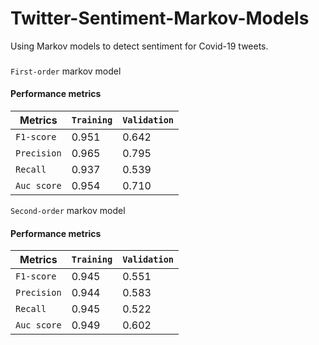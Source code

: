 # Twitter-Sentiment-Markov-Models
Using Markov models to detect sentiment for Covid-19 tweets.
###
`First-order` markov model
#### Performance metrics

| Metrics | `Training` | `Validation` |
| --- | --- | --- |
| `F1-score` | 0.951 | 0.642 |
| `Precision` | 0.965 | 0.795 |
| `Recall` | 0.937 | 0.539 |
| `Auc score` | 0.954 | 0.710 |


`Second-order` markov model
#### Performance metrics

| Metrics | `Training` | `Validation` |
| --- | --- | --- |
| `F1-score` | 0.945 | 0.551 |
| `Precision` | 0.944 | 0.583 |
| `Recall` | 0.945 | 0.522 |
| `Auc score` | 0.949 | 0.602 |
